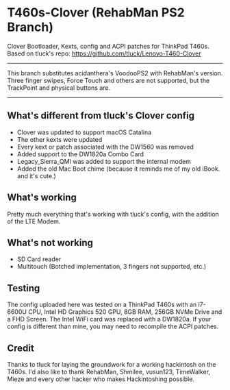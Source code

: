 # T460s-Clover (RehabMan PS2 Branch)
Clover Bootloader, Kexts, config and ACPI patches for ThinkPad T460s.
Based on tluck's repo: https://github.com/tluck/Lenovo-T460-Clover

***

This branch substitutes acidanthera's VoodooPS2 with RehabMan's version. Three finger swipes, Force Touch and others are not supported, but the TrackPoint and physical buttons are.

***

## What's different from tluck's Clover config
- Clover was updated to support macOS Catalina
- The other kexts were updated
- Every kext or patch associated with the DW1560 was removed
- Added support to the DW1820a Combo Card
- Legacy_Sierra_QMI was added to support the internal modem
- Added the old Mac Boot chime (because it reminds me of my old iBook. and it's cute.)

## What's working
Pretty much everything that's working with tluck's config, with the addition of the LTE Modem.

## What's not working
- SD Card reader
- Multitouch (Botched implementation, 3 fingers not supported, etc.)

## Testing
The config uploaded here was tested on a ThinkPad T460s with an i7-6600U CPU, Intel HD Graphics 520 GPU, 8GB RAM, 256GB NVMe Drive and a FHD Screen. The Intel WiFi card was replaced with a DW1820a. If your config is different than mine, you may need to recompile the ACPI patches.

## Credit
Thanks to tluck for laying the groundwork for a working hackintosh on the T460s. I'd also like to thank RehabMan, Shmilee, vusun123, TimeWalker, Mieze and every other hacker who makes Hackintoshing possible.
